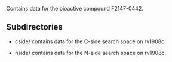 Contains data for the bioactive compound F2147-0442.

## Subdirectories

- cside/ contains data for the C-side search space on rv1908c.

- nside/ contains data for the N-side search space on rv1908c.

